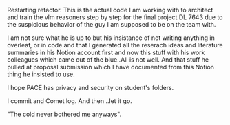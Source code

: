 Restarting refactor. This is the actual code I am working with to architect and train the vlm reasoners step by step for the final project DL 7643 due to the suspicious behavior of the guy I am supposed to be on the team with.

I am not sure what he is up to but his insistance of not writing anything in overleaf, or in code and that I generated all the reserach ideas and literature summaries in his Notion account first and now this stuff with his work colleagues which came out of the blue..All is not well. And that stuff he pulled at proposal submission which I have documented from this Notion thing he insisted to use. 

I hope PACE has privacy and security on student's folders.

I commit and Comet log. And then ..let it go.

"The cold never bothered me anyways".